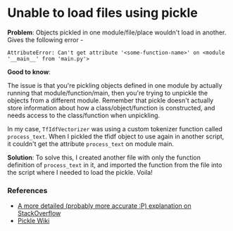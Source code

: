 # Unable to load files using pickle

**Problem**:  Objects pickled in one module/file/place wouldn't load in another. Gives the following error - 
```
AttributeError: Can't get attribute '<some-function-name>' on <module '__main__' from 'main.py'>
```

**Good to know**: 

The issue is that you're pickling objects defined in one module by actually running that module/function/main, then you're trying to unpickle the objects from a different module.
Remember that pickle doesn't actually store information about how a class/object/function is constructed, and needs access to the class/function when unpickling.

In my case, `TfIdfVectorizer` was using a custom tokenizer function called `process_text`. When I pickled the tfidf object to use again in another script, it couldn't get the attribute `process_text` on module main.

**Solution**:
To solve this, I created another file with only the function definition of `process_text` in it, and imported the function from the file into the script where I needed to load the pickle. Voila!


### References

* [A more detailed (probably more accurate :P) explanation on StackOverflow](https://stackoverflow.com/a/27733727/4411757)
* [Pickle Wiki](https://wiki.python.org/moin/UsingPickle)